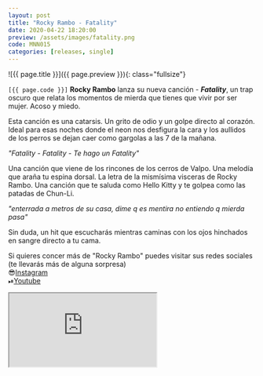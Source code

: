 ```yaml
---
layout: post
title: "Rocky Rambo - Fatality"
date: 2020-04-22 18:20:00
preview: /assets/images/fatality.png
code: MNN015
categories: [releases, single]
---
```


![{{ page.title }}]({{ page.preview }}){: class="fullsize"}

`[{{ page.code }}]` **Rocky Rambo** lanza su nueva canción - ***Fatality***, un trap oscuro que relata los momentos de mierda que tienes que vivir por ser mujer. Acoso y miedo.

Esta canción es una catarsis. Un grito de odio y un golpe directo al corazón. Ideal para esas noches donde el neon nos desfigura la cara y los aullidos de los perros se dejan caer como gargolas a las 7 de la mañana.

*"Fatality - Fatality - Te hago un Fatality"*

Una canción que viene de los rincones de los cerros de Valpo.
Una melodía que araña tu espina dorsal.
La letra de la mismísima visceras de Rocky Rambo.
Una canción que te saluda como Hello Kitty y te golpea como las patadas de Chun-Li.

*"enterrada a metros de su casa, dime q es mentira no entiendo q mierda pasa"*

Sin duda, un hit que escucharás mientras caminas con los ojos hinchados en sangre directo a tu cama.

Si quieres concer más de "Rocky Rambo" puedes visitar sus redes sociales (te llevarás más de alguna sorpresa)
<br>😎[Instagram](https://www.instagram.com/rockyramb0/)
<br>⏯[Youtube](https://www.youtube.com/channel/UCAy9f7nwRSGbGAr3g8RKNXA)

<div class="youtube-wrapper">
  <iframe src="https://www.youtube.com/embed/166LutTk1Mo" allowfullscreen></iframe>
</div>
